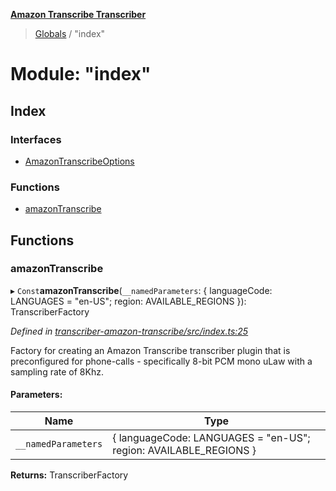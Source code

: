 **[Amazon Transcribe Transcriber](../README.md)**

> [Globals](../README.md) / "index"

# Module: "index"

## Index

### Interfaces

* [AmazonTranscribeOptions](../interfaces/_index_.amazontranscribeoptions.md)

### Functions

* [amazonTranscribe](_index_.md#amazontranscribe)

## Functions

### amazonTranscribe

▸ `Const`**amazonTranscribe**(`__namedParameters`: { languageCode: LANGUAGES = "en-US"; region: AVAILABLE\_REGIONS  }): TranscriberFactory

*Defined in [transcriber-amazon-transcribe/src/index.ts:25](https://github.com/SketchingDev/ivr-tester/blob/d4b858b/packages/transcriber-amazon-transcribe/src/index.ts#L25)*

Factory for creating an Amazon Transcribe transcriber plugin that is preconfigured for
phone-calls - specifically 8-bit PCM mono uLaw with a sampling rate of 8Khz.

#### Parameters:

Name | Type |
------ | ------ |
`__namedParameters` | { languageCode: LANGUAGES = "en-US"; region: AVAILABLE\_REGIONS  } |

**Returns:** TranscriberFactory
